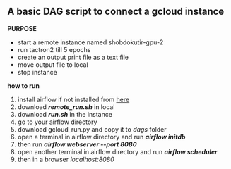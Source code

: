 ## A basic DAG script to connect a gcloud instance

**PURPOSE**

- start a remote instance named shobdokutir-gpu-2
- run tactron2 till 5 epochs 
- create an output print file as a text file
- move output file to local
- stop instance

**how to run**

1. install airflow if not installed from [here](https://youtu.be/46YEL47ieQE)
2. download ***remote_run.sh*** in local
3. download ***run.sh*** in the instance
4. go to your airflow directory
5. download gcloud_run.py  and copy it to *dags* folder
6. open a terminal in airflow directory and run ***airflow initdb*** 
7. then run ***airflow webserver --port 8080*** 
8. open another terminal in airflow directory and run ***airflow scheduler*** 
9. then in a browser *localhost:8080* 
